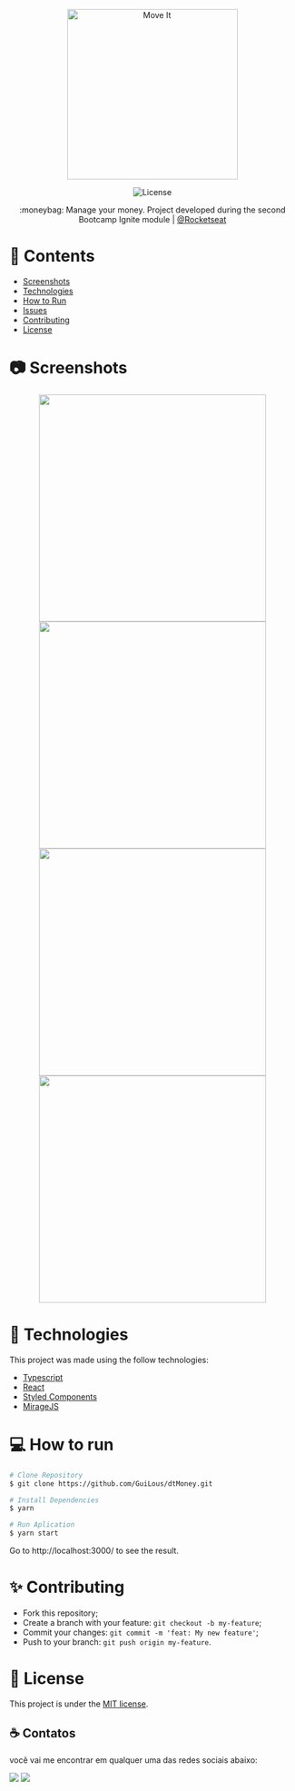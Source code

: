 <p align="center">
   <img src="https://github.com/LeonneBrito/dt.money/raw/main/.github/logo.svg" alt="Move It" width="300"/>
</p>

<p align="center">	
 
  <img alt="License" src="https://img.shields.io/github/license/LeonneBrito/dt.money?color=%235E69D7" />
 
</p>

<p align="center">
  :moneybag: Manage your money. Project developed during the second Bootcamp Ignite module | <a href="https://github.com/Rocketseat">@Rocketseat</a>
</p>


# 📌 Contents

* [Screenshots](#camera-screenshot) 
* [Technologies](#rocket-technologies) 
* [How to Run](#computer-how-to-run)
* [Issues](#bug-issues)
* [Contributing](#sparkles-issues)
* [License](#page_facing_up-license)

# :camera: Screenshots
<div align="center">
   <img src="https://github.com/LeonneBrito/dt.money/raw/main/.github/screen1.png" width="400px">
   <img src="https://github.com/LeonneBrito/dt.money/raw/main/.github/screen2.png" width="400px">
   <img src="https://github.com/LeonneBrito/dt.money/raw/main/.github/screen3.png" width="400px">
   <img src="https://github.com/LeonneBrito/dt.money/raw/main/.github/screen4.png" width="400px">
</div>

# :rocket: Technologies
This project was made using the follow technologies:

* [Typescript](https://www.typescriptlang.org/)      
* [React](https://reactjs.org/)      
* [Styled Components](https://styled-components.com/)
* [MirageJS](https://miragejs.com/)

# :computer: How to run

```bash
# Clone Repository
$ git clone https://github.com/GuiLous/dtMoney.git
```

```bash
# Install Dependencies
$ yarn

# Run Aplication
$ yarn start
```
Go to http://localhost:3000/ to see the result.

# :sparkles: Contributing

- Fork this repository;
- Create a branch with your feature: `git checkout -b my-feature`;
- Commit your changes: `git commit -m 'feat: My new feature'`;
- Push to your branch: `git push origin my-feature`.

# :page_facing_up: License

This project is under the [MIT license](./LICENSE).


## ☕ Contatos

 você vai me encontrar em qualquer uma das redes sociais abaixo:

<a href = "mailto: guilhermesilva@acad.ifma.edu.br"><img src="https://img.shields.io/badge/-Gmail-%23EA4335?style=for-the-badge&logo=gmail&logoColor=white" target="_blank" margin-right="10px"></a>
<a href="https://www.linkedin.com/in/guilherme-louren%C3%A7o-da-silva-869445212/" target="_blank"><img src="https://img.shields.io/badge/-LinkedIn-%230077B5?style=for-the-badge&logo=linkedin&logoColor=white" target="_blank"></a>

